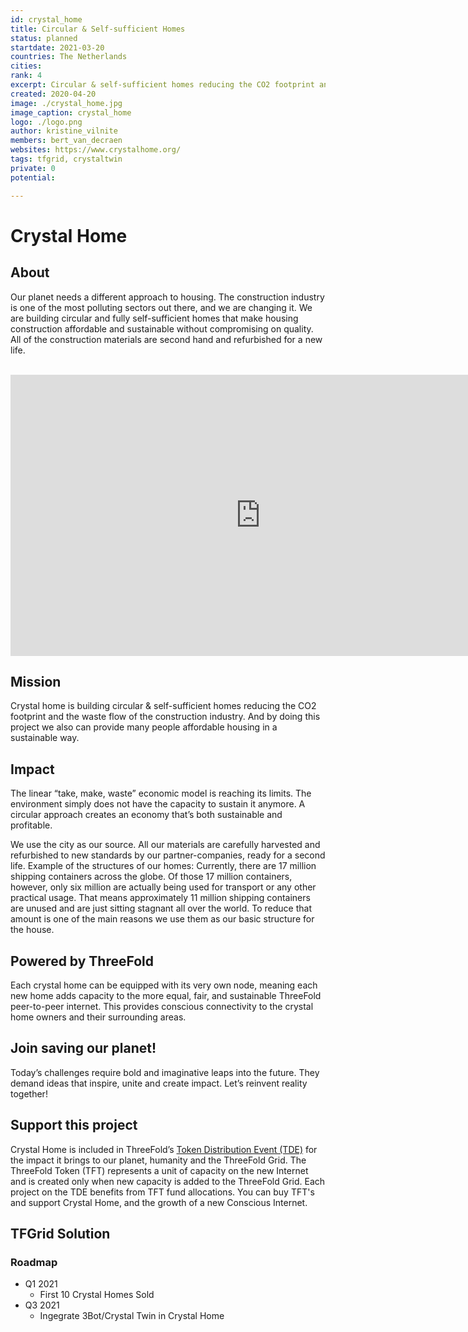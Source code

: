 ```yaml
---
id: crystal_home
title: Circular & Self-sufficient Homes
status: planned
startdate: 2021-03-20
countries: The Netherlands
cities:
rank: 4
excerpt: Circular & self-sufficient homes reducing the CO2 footprint and the waste flow of the construction industry.
created: 2020-04-20
image: ./crystal_home.jpg
image_caption: crystal_home
logo: ./logo.png
author: kristine_vilnite
members: bert_van_decraen
websites: https://www.crystalhome.org/
tags: tfgrid, crystaltwin
private: 0
potential:

---
```



# Crystal Home

## About

Our planet needs a different approach to housing. The construction industry is one of the most polluting sectors out there, and we are changing it. We are building circular and fully self-sufficient homes that make housing construction affordable and sustainable without compromising on quality. All of the construction materials are second hand and refurbished for a new life.

<BR>

<iframe src="https://player.vimeo.com/video/432586040" width="800" height="450" frameborder="0" allow="autoplay; fullscreen" allowfullscreen></iframe>

<BR>

## Mission

Crystal home is building circular & self-sufficient homes reducing the CO2 footprint and the waste flow of the construction industry. And by doing this project we also can provide many people affordable housing in a sustainable way.

## Impact

The linear “take, make, waste” economic model is reaching its limits. The environment simply does not have the capacity to sustain it anymore. A circular approach creates an economy that’s both sustainable and profitable.

We use the city as our source. All our materials are carefully harvested and refurbished to new standards by our partner-companies, ready for a second life. Example of the structures of our homes: Currently, there are 17 million shipping containers across the globe. Of those 17 million containers, however, only six million are actually being used for transport or any other practical usage. That means approximately 11 million shipping containers are unused and are just sitting stagnant all over the world. To reduce that amount is one of the main reasons we use them as our basic structure for the house.

## Powered by ThreeFold

Each crystal home can be equipped with its very own node, meaning each new home adds capacity to the more equal, fair, and sustainable ThreeFold peer-to-peer internet. This provides conscious connectivity to the crystal home owners and their surrounding areas.

## Join saving our planet!

Today’s challenges require bold and imaginative leaps into the future. They demand ideas that inspire, unite and create impact. Let’s reinvent reality together!

## Support this project

Crystal Home is included in ThreeFold’s [Token Distribution Event (TDE)](https://wiki.threefold.io/#/tdeoverview)</a> for the impact it brings to our planet, humanity and the ThreeFold Grid.
The ThreeFold Token (TFT) represents a unit of capacity on the new Internet and is created only when new capacity is added to the ThreeFold Grid.
Each project on the TDE benefits from TFT fund allocations. You can buy TFT's and support Crystal Home, and the growth of a new Conscious Internet.

## TFGrid Solution

### Roadmap

- Q1 2021
    - First 10 Crystal Homes Sold
- Q3 2021
    - Ingegrate 3Bot/Crystal Twin in Crystal Home
